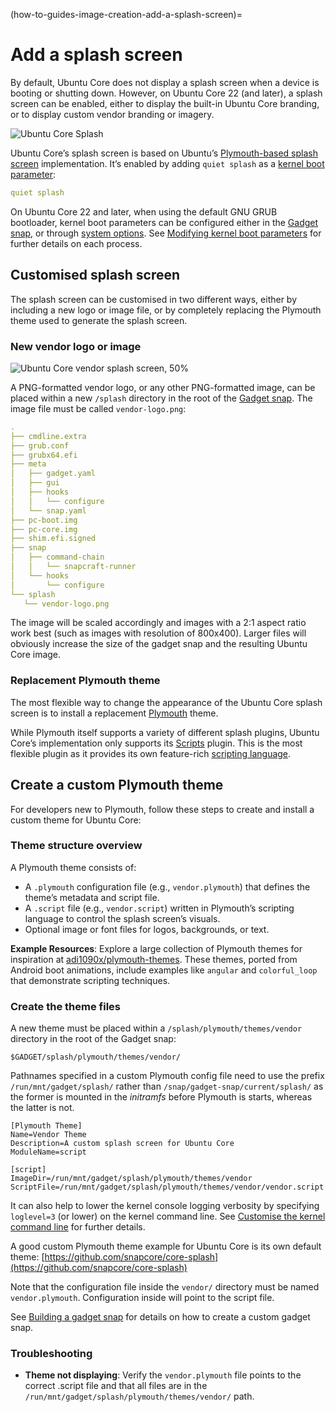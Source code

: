 (how-to-guides-image-creation-add-a-splash-screen)=
# Add a splash screen

By default, Ubuntu Core does not display a splash screen when a device is booting or shutting down. However, on Ubuntu Core 22 (and later), a splash screen can be enabled, either to display the built-in Ubuntu Core branding, or to display custom vendor branding or imagery.

![Ubuntu Core Splash](https://assets.ubuntu.com/v1/72b8914b-core-splash_01.png) 

Ubuntu Core’s splash screen is based on Ubuntu’s [Plymouth-based splash screen](https://wiki.ubuntu.com/Plymouth#Splash_Theme) implementation. It’s enabled by adding `quiet splash` as a [kernel boot parameter](/reference/kernel-boot-parameters):

```yaml
quiet splash
```

On Ubuntu Core 22 and later, when using the default GNU GRUB bootloader, kernel boot parameters can be configured either in the [Gadget snap](/reference/gadget-snap-format), or through [system options](https://snapcraft.io/docs/system-options). See [Modifying kernel boot parameters](/how-to-guides/manage-ubuntu-core/modify-kernel-options) for further details on each process.

## Customised splash screen

The splash screen can be customised in two different ways, either by including a new logo or image file, or by completely replacing the Plymouth theme used to generate the splash screen.

### New vendor logo or image

![Ubuntu Core vendor splash screen,  50%](https://assets.ubuntu.com/v1/3410143e-core-splash_02.png) 

A PNG-formatted vendor logo, or any other PNG-formatted image, can be placed within a new `/splash` directory in the root of the [Gadget snap](/reference/gadget-snap-format). The image file must be called `vendor-logo.png`:

```yaml
.
├── cmdline.extra
├── grub.conf
├── grubx64.efi
├── meta
│   ├── gadget.yaml
│   ├── gui
│   ├── hooks
│   │   └── configure
│   └── snap.yaml
├── pc-boot.img
├── pc-core.img
├── shim.efi.signed
├── snap
│   ├── command-chain
│   │   └── snapcraft-runner
│   └── hooks
│       └── configure
└── splash
   └── vendor-logo.png
```

The image will be scaled accordingly and images with a 2:1 aspect ratio work best (such as images with resolution of 800x400). Larger files will obviously increase the size of the gadget snap and the resulting Ubuntu Core image.

### Replacement Plymouth theme

The most flexible way to change the appearance of the Ubuntu Core splash screen is to install a replacement [Plymouth](https://wiki.ubuntu.com/Plymouth) theme.

While Plymouth itself supports a variety of different splash plugins, Ubuntu Core’s implementation only supports its [Scripts](https://gitlab.freedesktop.org/plymouth/plymouth/-/tree/main/themes/script?ref_type=heads) plugin. This is the most flexible plugin as it provides its own feature-rich [scripting language](https://www.freedesktop.org/wiki/Software/Plymouth/Scripts/).  

## Create a custom Plymouth theme

For developers new to Plymouth, follow these steps to create and install a custom theme for Ubuntu Core:

### Theme structure overview

A Plymouth theme consists of:

- A `.plymouth` configuration file (e.g., `vendor.plymouth`) that defines the theme’s metadata and script file.
- A `.script` file (e.g., `vendor.script`) written in Plymouth’s scripting language to control the splash screen’s visuals.
- Optional image or font files for logos, backgrounds, or text.

**Example Resources**: Explore a large collection of Plymouth themes for inspiration at [adi1090x/plymouth-themes](https://github.com/adi1090x/plymouth-themes). These themes, ported from Android boot animations, include examples like `angular` and `colorful_loop` that demonstrate scripting techniques.

### Create the theme files

A new theme must be placed within a `/splash/plymouth/themes/vendor` directory in the root of the Gadget snap:

```
$GADGET/splash/plymouth/themes/vendor/
```

Pathnames specified in a custom Plymouth config file need to use the prefix `/run/mnt/gadget/splash/` rather than `/snap/gadget-snap/current/splash/` as the former is mounted in the _initramfs_ before Plymouth is starts, whereas the latter is not.

```
[Plymouth Theme]
Name=Vendor Theme
Description=A custom splash screen for Ubuntu Core
ModuleName=script

[script]
ImageDir=/run/mnt/gadget/splash/plymouth/themes/vendor
ScriptFile=/run/mnt/gadget/splash/plymouth/themes/vendor/vendor.script
```


It can also help to lower the kernel console logging verbosity by specifying `loglevel=3` (or lower) on the kernel command line. See [Customise the kernel command line](/reference/kernel-boot-parameters) for further details.

A good custom Plymouth theme example for Ubuntu Core is its own default theme:
[https://github.com/snapcore/core-splash](https://github.com/snapcore/core-splash)

Note that the configuration file inside the `vendor/` directory must be named `vendor.plymouth`. Configuration inside will point to the script file.

See [Building a gadget snap](/how-to-guides/image-creation/build-a-gadget-snap) for details on how to create a custom gadget snap.

### Troubleshooting

- **Theme not displaying**: Verify the `vendor.plymouth` file points to the correct .script file and that all files are in the `/run/mnt/gadget/splash/plymouth/themes/vendor/` path.


